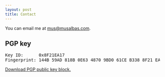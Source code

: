 ```yaml
---
layout: post
title: Contact
---
```


You can email me at [mus@musalbas.com](mailto:mus@musalbas.com).

PGP key
-

<pre>Key ID:      0x8F21EA17
Fingerprint: 144B 59AD 818B 0E63 4870 9BD0 61CE B338 8F21 EA17</pre>

[Download PGP public key block.](/pgp.asc)
